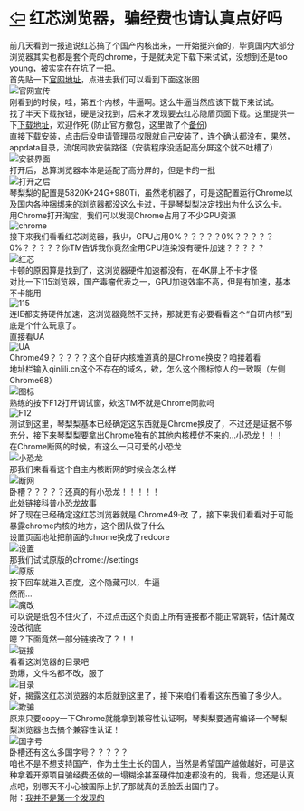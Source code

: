 # [⇦][] 红芯浏览器，骗经费也请认真点好吗  
前几天看到一报道说红芯搞了个国产内核出来，一开始挺兴奋的，毕竟国内大部分浏览器其实也都是套个壳的chrome，于是就决定下载下来试试，没想到还是too young，被实实在在坑了一把。  
首先贴一下[官网地址]，点进去我们可以看到下面这张图  
![官网宣传](1.webp)  
刚看到的时候，哇，第五个内核，牛逼啊。这么牛逼当然应该下载下来试试。  
找了半天下载按钮，硬是没找到，后来才发现要去红芯隐盾页面下载。这里提供一下[下载地址][]，欢迎作死  (防止官方撤包，这里做了个[备份][])  
直接下载安装，点击后没申请管理员权限就自己安装了，连个确认都没有，果然，appdata目录，流氓同款安装路径（安装程序没适配高分屏这个就不吐槽了）
![安装界面](2.webp)  
打开后，总算浏览器本体是适配了高分屏的，但是卡的一批  
![打开之后](3.webp)  
琴梨梨的配置是5820K+24G+980Ti，虽然老机器了，可是这配置运行Chrome以及国内各种捆绑来的浏览器都没这么卡过，于是琴梨梨决定找出为什么这么卡。  
用Chrome打开淘宝，我们可以发现Chrome占用了不少GPU资源  
![chrome](4.png)  
接下来我们看看红芯浏览器，我屮，GPU占用0%？？？？？0%？？？？？0%？？？？？你TM告诉我你竟然全用CPU渲染没有硬件加速？？？？？  
![红芯](5.webp)  
卡顿的原因算是找到了，这浏览器硬件加速都没有，在4K屏上不卡才怪  
对比一下115浏览器，国产毒瘤代表之一，GPU加速效率不高，但是有加速，基本不卡能用  
![115](6.webp)  
连IE都支持硬件加速，这浏览器竟然不支持，那就更有必要看看这个“自研内核”到底是个什么玩意了。  
直接看UA  
![UA](7.png)  
Chrome49？？？？？这个自研内核难道真的是Chrome换皮？咱接着看  
地址栏输入qinlili.cn这个不存在的域名，欸，怎么这个图标惊人的一致啊（左侧Chrome68）  
![图标](8.png)  
熟练的按下F12打开调试窗，欸这TM不就是Chrome同款吗  
![F12](9.png)  
测试到这里，琴梨梨基本已经确定这东西就是Chrome换皮了，不过还是证据不够充分，接下来琴梨梨要拿出Chrome独有的其他内核模仿不来的...小恐龙！！！  
在Chrome断网的时候，有这么一只可爱的小恐龙  
![小恐龙](10.png)  
那我们来看看这个自主内核断网的时候会怎么样  
![断网](11.webp)  
卧槽？？？？？还真的有小恐龙！！！！！  
此处链接科普[小恐龙故事][]  
好了现在已经确定这红芯浏览器就是  Chrome49·改 了，接下来我们看看对于可能暴露chrome内核的地方，这个团队做了什么  
设置页面地址把前面的chrome换成了redcore  
![设置](12.png)  
那我们试试原版的chrome://settings  
![原版](13.webp)  
按下回车就进入百度，这个隐藏可以，牛逼  
然而...  
![魔改](14.webp)  
可以说是纸包不住火了，不过点击这个页面上所有链接都不能正常跳转，估计魔改没改彻底  
嗯？下面竟然一部分链接改了？！！  
![链接](15.png)  
看看这浏览器的目录吧  
劲爆，文件名都不改，服了  
![目录](16.png)  
好，揭露这红芯浏览器的本质就到这里了，接下来咱们看看这东西骗了多少人。  
![欺骗](17.webp)  
原来只要copy一下Chrome就能拿到兼容性认证啊，琴梨梨要通宵编译一个琴梨梨浏览器也去搞个兼容性认证！  
![国字号](18.webp)  
卧槽还有这么多国字号？？？？？  
咱也不是不想支持国产，作为土生土长的国人，当然是希望国产越做越好，可是这种拿着开源项目骗经费还做的一塌糊涂甚至硬件加速都没有的，我看，您还是认真点吧，别哪天不小心被国际上扒了那就真的丢脸丢出国门了。  
附：[我并不是第一个发现的][]

[⇦]: ../list.md
[官网地址]: https://qinlili.bid/redirect.html?target=https://browser.redcore.cn/
[下载地址]: https://qinlili.bid/redirect.html?target=http://d.redcore.cn/install_redcore.3.0.54.exe
[备份]: https://qinlili.bid/redirect.html?target=https://qinlili.ctfile.com/fs/8067059-303883441
[小恐龙故事]: https://qinlili.bid/redirect.html?target=https://www.g-cores.com/articles/94332
[我并不是第一个发现的]: https://qinlili.bid/redirect.html?target=https://dig.chouti.com/pic/show?nid=4bea54714fcbeed6b9ef475a92aa3217&lid=21492691